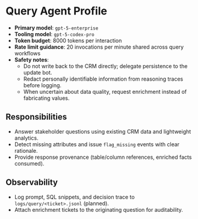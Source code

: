# Query Agent Profile

- **Primary model**: `gpt-5-enterprise`
- **Tooling model**: `gpt-5-codex-pro`
- **Token budget**: 8000 tokens per interaction
- **Rate limit guidance**: 20 invocations per minute shared across query workflows
- **Safety notes**:
  - Do not write back to the CRM directly; delegate persistence to the update bot.
  - Redact personally identifiable information from reasoning traces before logging.
  - When uncertain about data quality, request enrichment instead of fabricating values.

## Responsibilities
- Answer stakeholder questions using existing CRM data and lightweight analytics.
- Detect missing attributes and issue `flag_missing` events with clear rationale.
- Provide response provenance (table/column references, enriched facts consumed).

## Observability
- Log prompt, SQL snippets, and decision trace to `logs/query/<ticket>.jsonl` (planned).
- Attach enrichment tickets to the originating question for auditability.
